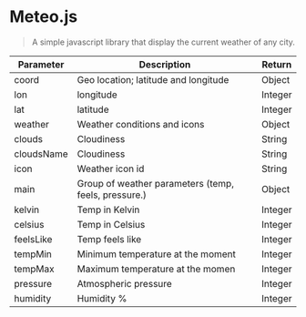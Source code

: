 # Meteo.js
> A simple javascript library that display the current weather of any city.


|Parameter | Description | Return |
--- | --- | ---
coord | Geo location; latitude and longitude | Object
lon | longitude | Integer
lat | latitude | Integer
weather | Weather conditions and icons | Object
clouds | Cloudiness | String
cloudsName | Cloudiness | String
icon | Weather icon id | String
main | Group of weather parameters (temp, feels, pressure.) | Object
kelvin | Temp in Kelvin | Integer
celsius | Temp in Celsius | Integer
feelsLike | Temp feels like | Integer
tempMin | Minimum temperature at the moment | Integer
tempMax | Maximum temperature at the momen | Integer
pressure | Atmospheric pressure | Integer
humidity | Humidity % | Integer
